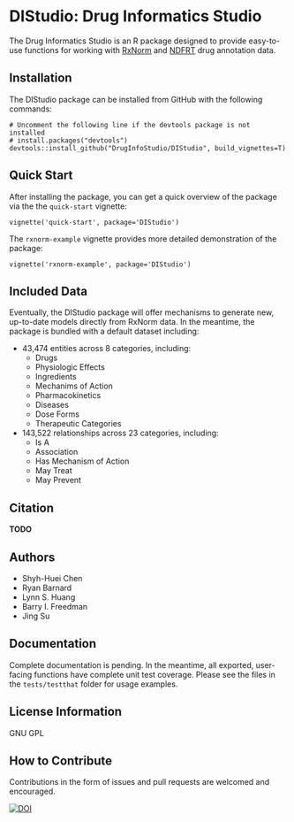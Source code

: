 # DIStudio: Drug Informatics Studio

The Drug Informatics Studio is an R package designed to provide easy-to-use functions
for working with [RxNorm](https://www.nlm.nih.gov/research/umls/rxnorm/) and
[NDFRT](https://www.nlm.nih.gov/research/umls/sourcereleasedocs/current/NDFRT/) drug
annotation data.

## Installation

The DIStudio package can be installed from GitHub with the following commands:

```
# Uncomment the following line if the devtools package is not installed
# install.packages("devtools")
devtools::install_github("DrugInfoStudio/DIStudio", build_vignettes=T)
```


## Quick Start

After installing the package, you can get a quick overview of the package
via the the `quick-start` vignette:

```
vignette('quick-start', package='DIStudio')
```

The `rxnorm-example` vignette provides more detailed demonstration of the package:

```
vignette('rxnorm-example', package='DIStudio')
```


## Included Data

Eventually, the DIStudio package will offer mechanisms to generate new, up-to-date models
directly from RxNorm data. In the meantime, the package is bundled with a default dataset
including:

 * 43,474 entities across 8 categories, including:
   * Drugs
   * Physiologic Effects
   * Ingredients
   * Mechanims of Action
   * Pharmacokinetics
   * Diseases
   * Dose Forms
   * Therapeutic Categories
 * 143,522 relationships across 23 categories, including:
   * Is A
   * Association
   * Has Mechanism of Action
   * May Treat
   * May Prevent


## Citation

**TODO**


## Authors

* Shyh-Huei Chen
* Ryan Barnard
* Lynn S. Huang
* Barry I. Freedman
* Jing Su


## Documentation

Complete documentation is pending. In the meantime, all exported, user-facing functions
have complete unit test coverage. Please see the files in the `tests/testthat` folder
for usage examples.


## License Information

GNU GPL


## How to Contribute

Contributions in the form of issues and pull requests are welcomed and encouraged.

<a href="https://zenodo.org/badge/latestdoi/128798443"><img src="https://zenodo.org/badge/128798443.svg" alt="DOI"></a>

